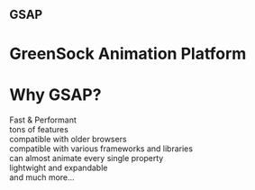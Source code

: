 ## GSAP  
# GreenSock Animation Platform  
  
# Why GSAP?  
Fast & Performant  
tons of features  
compatible with older browsers  
compatible with various frameworks and libraries  
can almost animate every single property  
lightwight and expandable  
and much more...  
